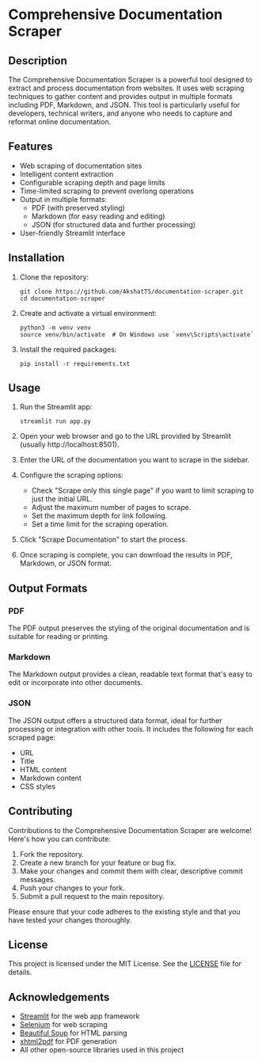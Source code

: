 # Comprehensive Documentation Scraper

## Description

The Comprehensive Documentation Scraper is a powerful tool designed to extract and process documentation from websites. It uses web scraping techniques to gather content and provides output in multiple formats including PDF, Markdown, and JSON. This tool is particularly useful for developers, technical writers, and anyone who needs to capture and reformat online documentation.

## Features

- Web scraping of documentation sites
- Intelligent content extraction
- Configurable scraping depth and page limits
- Time-limited scraping to prevent overlong operations
- Output in multiple formats:
  - PDF (with preserved styling)
  - Markdown (for easy reading and editing)
  - JSON (for structured data and further processing)
- User-friendly Streamlit interface

## Installation

1. Clone the repository:
   ```
   git clone https://github.com/AkshatT5/documentation-scraper.git
   cd documentation-scraper
   ```

2. Create and activate a virtual environment:
   ```
   python3 -m venv venv
   source venv/bin/activate  # On Windows use `venv\Scripts\activate`
   ```

3. Install the required packages:
   ```
   pip install -r requirements.txt
   ```

## Usage

1. Run the Streamlit app:
   ```
   streamlit run app.py
   ```

2. Open your web browser and go to the URL provided by Streamlit (usually http://localhost:8501).

3. Enter the URL of the documentation you want to scrape in the sidebar.

4. Configure the scraping options:
   - Check "Scrape only this single page" if you want to limit scraping to just the initial URL.
   - Adjust the maximum number of pages to scrape.
   - Set the maximum depth for link following.
   - Set a time limit for the scraping operation.

5. Click "Scrape Documentation" to start the process.

6. Once scraping is complete, you can download the results in PDF, Markdown, or JSON format.

## Output Formats

### PDF

The PDF output preserves the styling of the original documentation and is suitable for reading or printing.

### Markdown

The Markdown output provides a clean, readable text format that's easy to edit or incorporate into other documents.

### JSON

The JSON output offers a structured data format, ideal for further processing or integration with other tools. It includes the following for each scraped page:

- URL
- Title
- HTML content
- Markdown content
- CSS styles

## Contributing

Contributions to the Comprehensive Documentation Scraper are welcome! Here's how you can contribute:

1. Fork the repository.
2. Create a new branch for your feature or bug fix.
3. Make your changes and commit them with clear, descriptive commit messages.
4. Push your changes to your fork.
5. Submit a pull request to the main repository.

Please ensure that your code adheres to the existing style and that you have tested your changes thoroughly.

## License

This project is licensed under the MIT License. See the [LICENSE](LICENSE) file for details.

## Acknowledgements

- [Streamlit](https://streamlit.io/) for the web app framework
- [Selenium](https://www.selenium.dev/) for web scraping
- [Beautiful Soup](https://www.crummy.com/software/BeautifulSoup/) for HTML parsing
- [xhtml2pdf](https://github.com/xhtml2pdf/xhtml2pdf) for PDF generation
- All other open-source libraries used in this project
